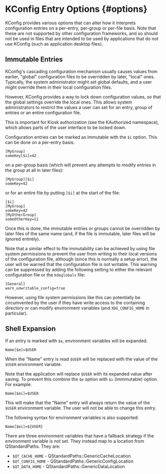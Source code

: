 KConfig Entry Options            {#options}
=====================

KConfig provides various options that can alter how it interprets configuration
entries on a per-entry, per-group or per-file basis.  Note that these are not
supported by other configuration frameworks, and so should not be used in files
that are intended to be used by applications that do not use KConfig (such as
application desktop files).


Immutable Entries
-----------------

KConfig's cascading configuration mechanism usually causes values from earlier,
"global" configuration files to be overridden by later, "local" ones.
Typically, the system administrator might set global defaults, and a user might
override them in their local configuration files.

However, KConfig provides a way to lock down configuration values, so that the
global settings override the local ones.  This allows system administrators to
restrict the values a user can set for an entry, group of entries or an entire
configuration file.

This is important for Kiosk authorization (see the KAuthorized namespace),
which allows parts of the user interface to be locked down.

Configuration entries can be marked as immutable with the `$i` option.  This can
be done on a per-entry basis:

    [MyGroup]
    someKey[$i]=42

on a per-group basis (which will prevent any attempts to modify entries in the
group at all in later files):

    [MyGroup][$i]
    someKey=42

or for an entire file by putting `[$i]` at the start of the file:

    [$i]
    [MyGroup]
    someKey=42
    [MyOtherGroup]
    someOtherKey=11

Once this is done, the immutable entries or groups cannot be overridden by later
files of the same name (and, if the file is immutable, later files will be
ignored entirely).

Note that a similar effect to file immutability can be achieved by using file
system permissions to prevent the user from writing to their local versions of
the configuration file, although (since this is normally a setup error), the
user will be warned that the configuration file is not writable.  This warning
can be suppressed by adding the following setting to either the relevant
configuration file or the `kdeglobals` file:

    [General]
    warn_unwritable_config=true

However, using file system permissions like this can potentially be circumvented
by the user if they have write access to the containing directory or can modify
environment variables (and `XDG_CONFIG_HOME` in particular).



Shell Expansion
---------------

If an entry is marked with `$e`, environment variables will be expanded.

    Name[$e]=$USER

When the "Name" entry is read `$USER` will be replaced with the value of the
`$USER` environment variable.

Note that the application will replace `$USER` with its
expanded value after saving. To prevent this combine the `$e` option
with `$i` (immmutable) option.  For example:

    Name[$ei]=$USER

This will make that the "Name" entry will always return the value of the `$USER`
environment variable. The user will not be able to change this entry.

The following syntax for environment variables is also supported:

    Name[$ei]=${USER}

There are three environment variables that have a fallback strategy if the
environment variable is not set. They instead map to a location from QStandardPaths.
They are:

* `$QT_CACHE_HOME` - QStandardPaths::GenericCacheLocation
* `$QT_CONFIG_HOME` - QStandardPaths::GenericConfigLocation
* `$QT_DATA_HOME` - QStandardPaths::GenericDataLocation
